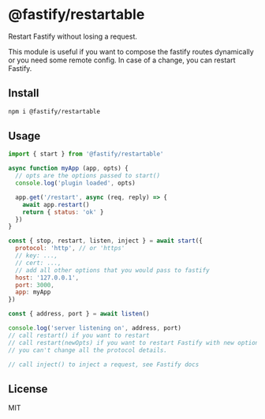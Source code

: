 # @fastify/restartable

Restart Fastify without losing a request.

This module is useful if you want to compose the
fastify routes dynamically or you need some remote
config. In case of a change, you can restart Fastify.

## Install

```bash
npm i @fastify/restartable
```

## Usage

```js
import { start } from '@fastify/restartable'

async function myApp (app, opts) {
  // opts are the options passed to start()
  console.log('plugin loaded', opts)

  app.get('/restart', async (req, reply) => {
    await app.restart()
    return { status: 'ok' }
  })
}

const { stop, restart, listen, inject } = await start({
  protocol: 'http', // or 'https'
  // key: ...,
  // cert: ...,
  // add all other options that you would pass to fastify
  host: '127.0.0.1',
  port: 3000,
  app: myApp
})

const { address, port } = await listen()

console.log('server listening on', address, port)
// call restart() if you want to restart
// call restart(newOpts) if you want to restart Fastify with new options
// you can't change all the protocol details.

// call inject() to inject a request, see Fastify docs
```

## License

MIT
